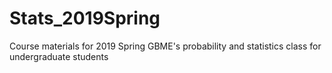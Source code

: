 # Stats_2019Spring
Course materials for 2019 Spring GBME's probability and statistics class for undergraduate students
